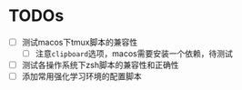 # TODOs
+ [ ] 测试macos下tmux脚本的兼容性
  + [ ] 注意`clipboard`选项，macos需要安装一个依赖，待测试
+ [ ] 测试各操作系统下zsh脚本的兼容性和正确性
+ [ ] 添加常用强化学习环境的配置脚本